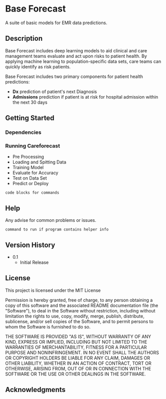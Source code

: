 # Base Forecast

A suite of basic models for EMR data predictions.

## Description

Base Forecast includes deep learning models to aid clinical and care management
teams evaluate and act upon risks to patient health. By applying machine learning
to population-specific data sets, care teams can quickly identify as risk
patients.

Base Forecast includes two primary components for patient health predictions:

* **Dx** prediction of patient's next Diagnosis
* **Admissions** prediction if patient is at risk for hospital admission within
the next 30 days

## Getting Started


### Dependencies



### Running Careforecast

* Pre Processing
* Loading and Spitting Data
* Training Model
* Evaluate for Accuracy
* Test on Data Set
* Predict or Deploy
```
code blocks for commands
```

## Help

Any advise for common problems or issues.
```
command to run if program contains helper info
```


## Version History

* 0.1
    * Initial Release

## License

This project is licensed under the MIT License

Permission is hereby granted, free of charge, to any person obtaining a
copy of this software and the associated README documentation file (the
"Software"), to deal in the Software without restriction, including
without limitation the rights to use, copy, modify, merge, publish,
distribute, sublicense, and/or sell copies of the Software, and to
permit persons to whom the Software is furnished to do so.

THE SOFTWARE IS PROVIDED "AS IS", WITHOUT WARRANTY OF ANY KIND, EXPRESS
OR IMPLIED, INCLUDING BUT NOT LIMITED TO THE WARRANTIES OF
MERCHANTABILITY, FITNESS FOR A PARTICULAR PURPOSE AND NONINFRINGEMENT.
IN NO EVENT SHALL THE AUTHORS OR COPYRIGHT HOLDERS BE LIABLE FOR ANY
CLAIM, DAMAGES OR OTHER LIABILITY, WHETHER IN AN ACTION OF CONTRACT,
TORT OR OTHERWISE, ARISING FROM, OUT OF OR IN CONNECTION WITH THE
SOFTWARE OR THE USE OR OTHER DEALINGS IN THE SOFTWARE.

## Acknowledgments
